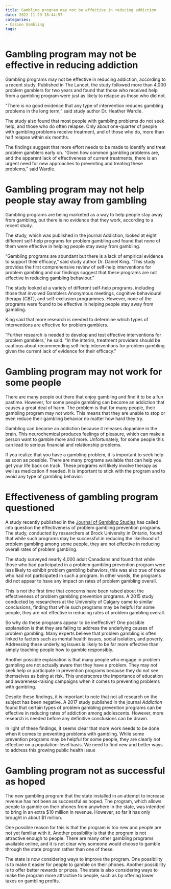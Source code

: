 ```yaml
---
title: Gambling program may not be effective in reducing addiction
date: 2022-11-29 18:44:57
categories:
- Casino Gambling
tags:
---
```



#  Gambling program may not be effective in reducing addiction

Gambling programs may not be effective in reducing addiction, according to a recent study. Published in The Lancet, the study followed more than 4,000 problem gamblers for two years and found that those who received help from a gambling program were just as likely to relapse as those who did not.

“There is no good evidence that any type of intervention reduces gambling problems in the long term,” said study author Dr. Heather Wardle.

The study also found that most people with gambling problems do not seek help, and those who do often relapse. Only about one-quarter of people with gambling problems receive treatment, and of those who do, more than half relapse within six months.

The findings suggest that more effort needs to be made to identify and treat problem gamblers early on. “Given how common gambling problems are, and the apparent lack of effectiveness of current treatments, there is an urgent need for new approaches to preventing and treating these problems,” said Wardle.

#  Gambling program may not help people stay away from gambling

Gambling programs are being marketed as a way to help people stay away from gambling, but there is no evidence that they work, according to a recent study.

The study, which was published in the journal Addiction, looked at eight different self-help programs for problem gambling and found that none of them were effective in helping people stay away from gambling.

“Gambling programs are abundant but there is a lack of empirical evidence to support their efficacy,” said study author Dr. Daniel King. “This study provides the first comprehensive review of self-help interventions for problem gambling and our findings suggest that these programs are not effective in reducing gambling behaviour.”

The study looked at a variety of different self-help programs, including those that involved Gamblers Anonymous meetings, cognitive behavioural therapy (CBT), and self-exclusion programmes. However, none of the programs were found to be effective in helping people stay away from gambling.

King said that more research is needed to determine which types of interventions are effective for problem gamblers.

“Further research is needed to develop and test effective interventions for problem gamblers,’ he said. “In the interim, treatment providers should be cautious about recommending self-help interventions for problem gambling given the current lack of evidence for their efficacy.”

#  Gambling program may not work for some people

There are many people out there that enjoy gambling and find it to be a fun pastime. However, for some people gambling can become an addiction that causes a great deal of harm. The problem is that for many people, their gambling program may not work. This means that they are unable to stop or even reduce their gambling behavior no matter how hard they try.

Gambling can become an addiction because it releases dopamine in the brain. This neurochemical produces feelings of pleasure, which can make a person want to gamble more and more. Unfortunately, for some people this can lead to serious financial and relationship problems.

If you realize that you have a gambling problem, it is important to seek help as soon as possible. There are many programs available that can help you get your life back on track. These programs will likely involve therapy as well as medication if needed. It is important to stick with the program and to avoid any type of gambling behavior.

#  Effectiveness of gambling program questioned

A study recently published in the <a href="https://www.theatlantic.com/health/archive/2018/05/problem-gambling-prevalence/560620/" target="_blank">Journal of Gambling Studies</a> has called into question the effectiveness of problem gambling prevention programs. The study, conducted by researchers at Brock University in Ontario, found that while such programs may be successful in reducing the likelihood of problem gambling among some people, they are not effective in reducing overall rates of problem gambling.

The study surveyed nearly 4,000 adult Canadians and found that while those who had participated in a problem gambling prevention program were less likely to exhibit problem gambling behaviors, this was also true of those who had not participated in such a program. In other words, the programs did not appear to have any impact on rates of problem gambling overall.

This is not the first time that concerns have been raised about the effectiveness of problem gambling prevention programs. A 2015 study conducted by researchers at the University of Calgary came to similar conclusions, finding that while such programs may be helpful for some people, they are not effective in reducing rates of problem gambling overall.

So why do these programs appear to be ineffective? One possible explanation is that they are failing to address the underlying causes of problem gambling. Many experts believe that problem gambling is often linked to factors such as mental health issues, social isolation, and poverty. Addressing these underlying issues is likely to be far more effective than simply teaching people how to gamble responsibly.

Another possible explanation is that many people who engage in problem gambling are not actually aware that they have a problem. They may not seek help or participate in prevention programs because they do not see themselves as being at risk. This underscores the importance of education and awareness-raising campaigns when it comes to preventing problems with gambling.

Despite these findings, it is important to note that not all research on the subject has been negative. A 2017 study published in the journal <em>Addiction</em> found that certain types of problem gambling prevention programs can be effective in reducing rates of addiction among adolescents. However, more research is needed before any definitive conclusions can be drawn.

In light of these findings, it seems clear that more work needs to be done when it comes to preventing problems with gambling. While some prevention programs may be helpful for some people, they are clearly not effective on a population-level basis. We need to find new and better ways to address this growing public health issue

#  Gambling program not as successful as hoped

The new gambling program that the state installed in an attempt to increase revenue has not been as successful as hoped. The program, which allows people to gamble on their phones from anywhere in the state, was intended to bring in an extra $10 million in revenue. However, so far it has only brought in about $1 million.

One possible reason for this is that the program is too new and people are not yet familiar with it. Another possibility is that the program is not attractive enough to people. There are many other gambling programs available online, and it is not clear why someone would choose to gamble through the state program rather than one of these.

The state is now considering ways to improve the program. One possibility is to make it easier for people to gamble on their phones. Another possibility is to offer better rewards or prizes. The state is also considering ways to make the program more attractive to people, such as by offering lower taxes on gambling profits.
